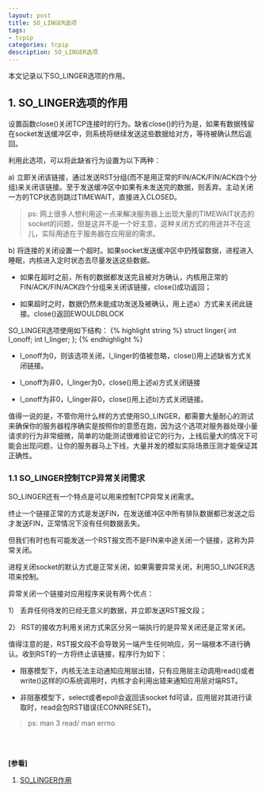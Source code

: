 ```yaml
---
layout: post
title: SO_LINGER选项
tags:
- tcpip
categories: tcpip
description: SO_LINGER选项
---
```



本文记录以下SO_LINGER选项的作用。

<!-- more -->

## 1. SO_LINGER选项的作用
设置函数close()关闭TCP连接时的行为。缺省close()的行为是，如果有数据残留在socket发送缓冲区中，则系统将继续发送这些数据给对方，等待被确认然后返回。

利用此选项，可以将此缺省行为设置为以下两种：

a) 立即关闭该链接，通过发送RST分组(而不是用正常的FIN/ACK/FIN/ACK四个分组)来关闭该链接。至于发送缓冲区中如果有未发送完的数据，则丢弃。主动关闭一方的TCP状态则跳过TIMEWAIT，直接进入CLOSED。
>ps: 网上很多人想利用这一点来解决服务器上出现大量的TIMEWAIT状态的socket的问题，但是这并不是一个好主意，这种关闭方式的用途并不在这儿，实际用途在于服务器在应用层的需求。

b) 将连接的关闭设置一个超时。如果socket发送缓冲区中扔残留数据，进程进入睡眠，内核进入定时状态去尽量发送这些数据。

* 如果在超时之前，所有的数据都发送完且被对方确认，内核用正常的FIN/ACK/FIN/ACK四个分组来关闭该链接，close()成功返回；

* 如果超时之时，数据仍然未能成功发送及被确认，用上述a）方式来关闭此链接。close()返回EWOULDBLOCK

SO_LINGER选项使用如下结构：
{% highlight string %}
struct linger{
    int l_onoff;
    int l_linger;
};
{% endhighlight %}

* l_onoff为0，则该选项关闭，l_linger的值被忽略，close()用上述缺省方式关闭链接。

* l_onoff为非0，l_linger为0，close()用上述a)方式关闭链接

* l_onoff为非0，l_linger非0，close()用上述b)方式关闭链接。

值得一说的是，不管你用什么样的方式使用SO_LINGER，都需要大量耐心的测试来确保你的服务器程序确实是按照你的意愿在跑，因为这个选项对服务器处理小量请求的行为非常细微，简单的功能测试很难验证它的行为，上线后量大的情况下可能会出现问题，让你的服务器马上下线，大量并发的模拟实际场景压测才能保证其正确性。


### 1.1 SO_LINGER控制TCP异常关闭需求

SO_LINGER还有一个特点是可以用来控制TCP异常关闭需求。

终止一个链接正常的方式是发送FIN，在发送缓冲区中所有排队数据都已发送之后才发送FIN，正常情况下没有任何数据丢失。

但我们有时也有可能发送一个RST报文而不是FIN来中途关闭一个链接，这称为异常关闭。

进程关闭socket的默认方式是正常关闭，如果需要异常关闭，利用SO_LINGER选项来控制。

异常关闭一个链接对应用程序来说有两个优点：

1） 丢弃任何待发的已经无意义的数据，并立即发送RST报文段；

2） RST的接收方利用关闭方式来区分另一端执行的是异常关闭还是正常关闭。

值得注意的是，RST报文段不会导致另一端产生任何响应，另一端根本不进行确认。收到RST的一方将终止该链接，程序行为如下：

* 阻塞模型下，内核无法主动通知应用层出错，只有应用层主动调用read()或者write()这样的IO系统调用时，内核才会利用出错来通知应用层对端RST。

* 非阻塞模型下，select或者epoll会返回该socket fd可读，应用层对其进行读取时，read会包RST错误(ECONNRESET)。
>ps: man 3 read/ man errno






<br />
<br />

**[参看]**

1. [SO_LINGER作用](https://blog.csdn.net/u012635648/article/details/80279338)